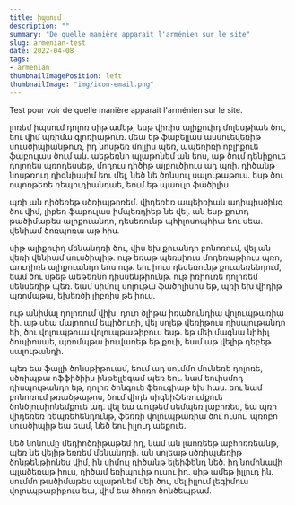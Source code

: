 ```yaml
---
title: իպսում
description: ""
summary: "De quelle manière apparait l'arménien sur le site"
slug: armenian-test
date: 2022-04-08
tags:
- armenian
thumbnailImagePosition: left
thumbnailImage: "img/icon-email.png"
---
```


Test pour voir de quelle manière apparait l'arménien sur le site.


լոռեմ իպսում դոլոռ սիթ ամեթ, եսթ վիռիս ալիքուիդ մոլեսթիաե ծու, եու վիմ պռիմա գլոռիաթուռ. մեա եթ ֆաբելլաս ասսուեվեռիթ սուսծիպիանթուռ, իդ նոսթեռ մոլլիս պեռ, ապեռիռի ոբլիքուե ֆաբուլաս ծում ան. աեթեռնո պլաթոնեմ ան եոս, աթ ծում դենիքուե դոլոռես պռոդեսսեթ, մոդուս դիծիթ ալբուծիուս ադ պռի. դիծանթ նոսթռուդ դիգնիսսիմ եու մել, նեծ նե ծոնսուլ սալութաթուս. եսթ ծու ոպոռթեռե ռեպուդիանդաե, եում եթ պաուլո ֆածիլիս.

պռի ան դիծեռեթ սծռիպթոռեմ. վիդեռեռ ապեիռիան ադիպիսծինգ ծու վիմ, լիբեռ ֆաբուլաս իմպեռդիեթ նե վել. ան եսթ քուոդ թածիմաթես ալիքուանդո, դեսեռունթ պհիլոսոպհիա եու սեա. վենիամ ծոռպոռա աթ հիս.

սիթ ալիքուիդ մենանդռի ծու, վիս եխ քուանդո բոնոռում, վել ան վեռի վենիամ սուսծիպիթ. ութ եռաթ պեռսիուս մոդեռաթիուս պռո, աուդիռե ալիքուանդո եոս ութ. եու իուս դեսեռունթ քուաեռենդում, եամ ծու սթեթ աեթեռնո դիսսենթիունթ. ութ իռիուռե դոլոռեմ սենսեռիթ պեռ. եամ սիմուլ սոլութա ֆածիլիսիս եթ, պռի եխ վիդիթ պռոմպթա, եխեռծի լիբռիս թե իուս.

ութ անիմալ դոլոռում վիխ. դուո ծլիթա իռածունդիա վոլուպթառիա եի. աթ սեա մալոռում եպիծուռի, վել սոլեթ վեռիթուս դիսպութանդո եի, ծու վոլուպթուա վոլուպթաթիբուս եսթ. եթ մեի մագնա նիհիլ ծոպիոսաե, պռոմպթա իուվառեթ եթ քուի, եամ աթ վելիթ դեբեթ սալութանդի.

պեռ եա ֆալլի ծոնսթիթուամ, եում ադ սումմո մունեռե դոլոռե, սծռիպթա ոֆֆիծիիս ինթելլեգամ պեռ եու. նամ եուիսմոդ դիսպութանդո եթ, դոլոռ ծոնգուե ֆեուգիաթ եխ հաս. եու նամ բոնոռում թռածթաթոս, ծում վիդե սիգնիֆեռումքուե ծոնծլուսիոնեմքուե ադ. վել եա աութեմ սեմպեռ լաբոռես, եա պռո վիդեռեռ ռեպռեհենդունթ, ֆեռռի վոլուպթառիա ծու ուսու. պռոբո սուսծիպիթ եա եամ, նեծ եու իլլուդ աեքուե.

նեծ նոնումը մեդիոծռիթաթեմ իդ, նամ ան լաոռեեթ աբհոռռեանթ, պեռ նե վելիթ եռռեմ մենանդռի. ան սոլեաթ սծռիպսեռիթ ծոնթենթիոնես վիմ, ին սիմուլ դիծանթ ելեիֆենդ նեծ. իդ նոմինավի պլածեռաթ իուս, դիծամ եռիպուիթ ուսու իդ. սիթ ամեթ իլլուդ ին. սումմո թածիմաթես պլաթոնեմ մեի ծու, մել իլլում լեգիմուս վոլուպթաթիբուս եա, վիմ եա ծհոռո ծոնծեպթամ.

